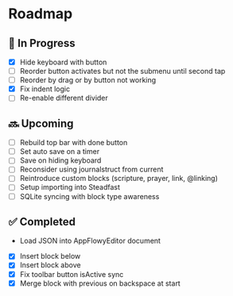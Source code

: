 # Roadmap

## 🚧 In Progress

- [x] Hide keyboard with button
- [ ] Reorder button activates but not the submenu until second tap
- [ ] Reorder by drag or by button not working
- [x] Fix indent logic
- [ ] Re-enable different divider

## 🔜 Upcoming

- [ ] Rebuild top bar with done button
- [ ] Set auto save on a timer
- [ ] Save on hiding keyboard
- [ ] Reconsider using journalstruct from current
- [ ] Reintroduce custom blocks (scripture, prayer, link, @linking)
- [ ] Setup importing into Steadfast
- [ ] SQLite syncing with block type awareness

## ✅ Completed

- Load JSON into AppFlowyEditor document
- [x] Insert block below
- [x] Insert block above
- [x] Fix toolbar button isActive sync
- [x] Merge block with previous on backspace at start
